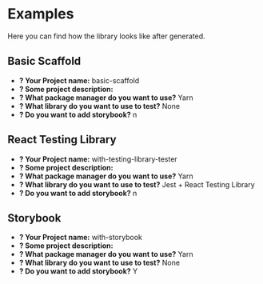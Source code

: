 # Examples

Here you can find how the library looks like after generated.

## Basic Scaffold

- **? Your Project name:** basic-scaffold
- **? Some project description:**
- **? What package manager do you want to use?** Yarn
- **? What library do you want to use to test?** None
- **? Do you want to add storybook?** n

## React Testing Library

- **? Your Project name:** with-testing-library-tester
- **? Some project description:**
- **? What package manager do you want to use?** Yarn
- **? What library do you want to use to test?** Jest + React Testing Library
- **? Do you want to add storybook?** n

## Storybook

- **? Your Project name:** with-storybook
- **? Some project description:**
- **? What package manager do you want to use?** Yarn
- **? What library do you want to use to test?** None
- **? Do you want to add storybook?** Y
